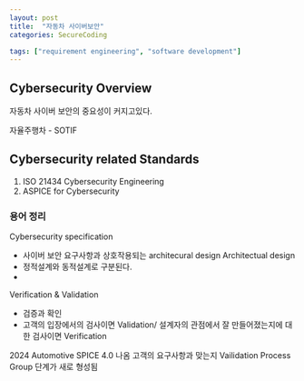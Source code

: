```yaml
---
layout: post
title:  "자동차 사이버보안" 
categories: SecureCoding

tags: ["requirement engineering", "software development"] 
---
```

## Cybersecurity Overview
자동차 사이버 보안의 중요성이 커지고있다.

자율주행차 - SOTIF


## Cybersecurity related Standards
1. ISO 21434 Cybersecurity Engineering
2. ASPICE for Cybersecurity


### 용어 정리
Cybersecurity specification
- 사이버 보안 요구사항과 상호작용되는 architecural design
Architectual design
- 정적설계와 동적설계로 구분된다.
- 
Verification & Validation
- 검증과 확인
- 고객의 입장에서의 검사이면 Validation/ 설계자의 관점에서 잘 만들어졌는지에 대한 검사이면 Verification

2024 Automotive SPICE 4.0 나옴
고객의 요구사항과 맞는지 Vailidation Process Group 단계가 새로 형성됨


